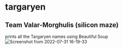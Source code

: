 # targaryen
## Team Valar-Morghulis (silicon maze)
prints all the Targaryen names using Beautiful Soup
![Screenshot from 2022-07-31 16-19-33](https://user-images.githubusercontent.com/58885049/182022659-23d91e02-5025-4c06-bba7-beb41a0988af.png)
